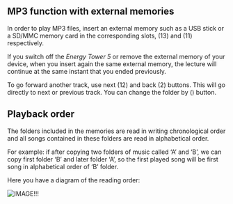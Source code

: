 ## MP3 function with external memories

In order to play MP3 files, insert an external memory such as a USB stick or a SD/MMC memory card in the corresponding slots, (13) and (11) respectively.

If you switch off the *Energy Tower 5* or remove the external memory of your device, when you insert again the same external memory, the lecture will continue at the same instant that you ended previously.

To go forward another track, use next (12) and back (2) buttons. This will go directly to next or previous track. You can change the folder by () button.

## Playback order

The folders included in the memories are read in writing chronological order and all songs contained in these folders are read in alphabetical order.

For example: if after copying two folders of music called ‘A’ and ‘B’, we can copy first folder ‘B’ and later folder ‘A’, so the first played song will be first song in alphabetical order of ‘B’ folder.

Here you have a diagram of the reading order:

![IMAGE!!!](http://static.energysistem.com/images/manuals/42260/5492cea8f11f3.jpg)
